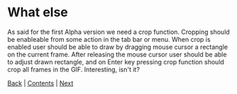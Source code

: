 # What else

As said for the first Alpha version we need a crop function. Cropping should be
enableable from some action in the tab bar or menu. When crop is enabled user
should be able to draw by dragging mouse cursor a rectangle on the current
frame. After releasing the mouse cursor user should be able to adjust drawn
rectangle, and on Enter key pressing crop function should crop all frames
in the GIF. Interesting, isn't it?

[Back](saving-of-removed-frames.md) | [Contents](README.md) | [Next](crop.md)